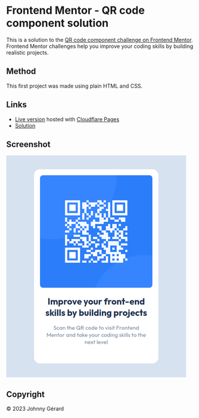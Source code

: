 # Frontend Mentor - QR code component solution
This is a solution to the [QR code component challenge on Frontend Mentor](https://www.frontendmentor.io/challenges/qr-code-component-iux_sIO_H).  
Frontend Mentor challenges help you improve your coding skills by building realistic projects. 

## Method
This first project was made using plain HTML and CSS.

## Links
 - [Live version](https://fem-qr-code-jgerard.pages.dev/) hosted with [Cloudflare Pages](https://pages.cloudflare.com/)
 - [Solution](https://www.frontendmentor.io/solutions/qr-code-component-2KSbVgwh3f)

## Screenshot
![screenshot](./screenshot.png)

## Copyright
© 2023 Johnny Gérard
